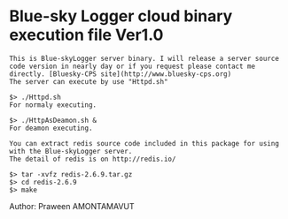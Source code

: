  Blue-sky Logger cloud binary execution file Ver1.0
===============================================================================================================
    This is Blue-skyLogger server binary. I will release a server source code version in nearly day or if you request please contact me directly. [Bluesky-CPS site](http://www.bluesky-cps.org)
    The server can execute by use "Httpd.sh"

	$> ./Httpd.sh
	For normaly executing.
	
	$> ./HttpAsDeamon.sh &
	For deamon executing.

    You can extract redis source code included in this package for using with the Blue-skyLogger server. 
    The detail of redis is on http://redis.io/ 
	
	$> tar -xvfz redis-2.6.9.tar.gz
	$> cd redis-2.6.9
	$> make


Author: Praween AMONTAMAVUT

